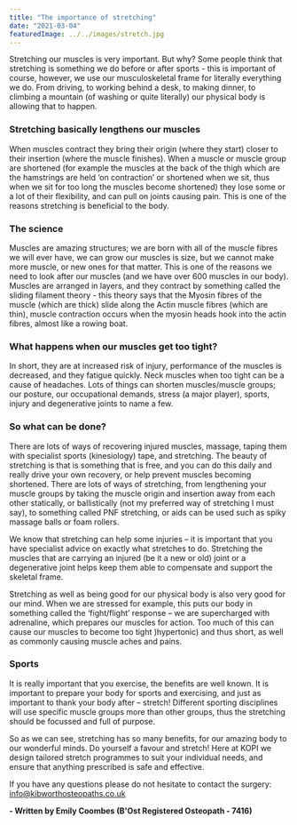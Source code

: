 ```yaml
---
title: "The importance of stretching"
date: "2021-03-04"
featuredImage: ../../images/stretch.jpg
---
```


Stretching our muscles is very important. But why? Some people think that stretching is something we do before or after sports - this is important of course, however, we use our musculoskeletal frame for literally everything we do. From driving, to working behind a desk, to making dinner, to climbing a mountain (of washing or quite literally) our physical body is allowing that to happen.

<h3>Stretching basically lengthens our muscles</h3>

When muscles contract they bring their origin (where they start) closer to their insertion (where the muscle finishes). When a muscle or muscle group are shortened (for example the muscles at the back of the thigh which are the hamstrings are held ‘on contraction’ or shortened when we sit, thus when we sit for too long the muscles become shortened) they lose some or a lot of their flexibility, and can pull on joints causing pain. This is one of the reasons stretching is beneficial to the body.

<h3>The science</h3>

Muscles are amazing structures; we are born with all of the muscle fibres we will ever have, we can grow our muscles is size, but we cannot make more muscle, or new ones for that matter. This is one of the reasons we need to look after our muscles (and we have over 600 muscles in our body). Muscles are arranged in layers, and they contract by something called the sliding filament theory -  this theory says that the Myosin fibres of the muscle (which are thick) slide along the Actin muscle fibres (which are thin), muscle contraction occurs when the myosin heads hook into the actin fibres, almost like a rowing boat.

<h3>What happens when our muscles get too tight?</h3>

In short, they are at increased risk of injury, performance of the muscles is decreased, and they fatigue quickly. Neck muscles when too tight can be a cause of headaches. Lots of things can shorten muscles/muscle groups; our posture, our occupational demands, stress (a major player), sports, injury and degenerative joints to name a few.

<h3>So what can be done?</h3>

There are lots of ways of recovering injured muscles, massage, taping them with specialist sports (kinesiology) tape, and stretching. The beauty of stretching is that is something that is free, and you can do this daily and really drive your own recovery, or help prevent muscles becoming shortened. There are lots of ways of stretching, from lengthening your muscle groups by taking the muscle origin and insertion away from each other statically, or ballistically (not my preferred way of stretching I must say), to something called PNF stretching, or aids can be used such as spiky massage balls or foam rollers.

We know that stretching can help some injuries – it is important that you have specialist advice on exactly what stretches to do. Stretching the muscles that are carrying an injured (be it a new or old) joint or a degenerative joint helps keep them able to compensate and support the skeletal frame.

Stretching as well as being good for our physical body is also very good for our mind. When we are stressed for example, this puts our body in something called the ‘fight/flight’ response – we are supercharged with adrenaline, which prepares our muscles for action. Too much of this can cause our muscles to become too tight )hypertonic) and thus short, as well as commonly causing muscle aches and pains.

<h3>Sports</h3>

It is really important that you exercise, the benefits are well known. It is important to prepare your body for sports and exercising, and just as important to thank your body after – stretch! Different sporting disciplines will use specific muscle groups more than other groups, thus the stretching should be focussed and full of purpose.

So as we can see, stretching has so many benefits, for our amazing body to our wonderful minds. Do yourself a favour and stretch! Here at KOPI we design tailored stretch programmes to suit your individual needs, and ensure that anything prescribed is safe and effective.

If you have any questions please do not hesitate to contact the surgery: <a href="mailto: info@kibworthosteopaths.co.uk">info@kibworthosteopaths.co.uk</a>

<strong>- Written by Emily Coombes (B'Ost Registered Osteopath - 7416)</strong>